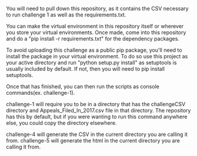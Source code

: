 You will need to pull down this repository, as it contains the CSV necessary to run challenge 1 as well as the requirements.txt.

You can make the virtual environment in this repository itself or wherever you store your virtual environments.
Once made, come into this repository and do a "pip install -r requirements.txt" for the dependency packages.

To avoid uploading this challenge as a public pip package, you'll need to install the package in your virtual environment.
To do so use this project as your active directory and run "python setup.py install" as setuptools is usually included by default.
If not, then you will need to pip install setuptools.

Once that has finished, you can then run the scripts as console commands(ex. challenge-1).


challenge-1 will require you to be in a directory that has the challengeCSV directory and Appeals_Filed_In_2017.csv file in that directory.
The repository has this by default, but if you were wanting to run this command anywhere else, you could copy the directory elsewhere.

challenge-4 will generate the CSV in the current directory you are calling it from.
challenge-5 will generate the html in the current directory you are calling it from.